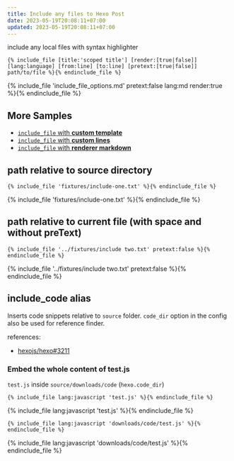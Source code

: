 ```yaml
---
title: Include any files to Hexo Post
date: 2023-05-19T20:08:11+07:00
updated: 2023-05-19T20:08:11+07:00
---
```


include any local files with syntax highlighter
```
{% include_file [title:'scoped title'] [render:[true|false]] [lang:language] [from:line] [to:line] [pretext:[true|false]] path/to/file %}{% endinclude_file %}
```

{% include_file 'include_file_options.md' pretext:false lang:md render:true %}{% endinclude_file %}

## More Samples
- [`include_file` with **custom template**](/docs/hexo-shortcodes/include_file/custom-template)
- [`include_file` with **custom lines**](/docs/hexo-shortcodes/include_file/custom-lines)
- [`include_file` with **renderer markdown**](/docs/hexo-shortcodes/include_file/render-markdown)

## path relative to source directory

```
{% include_file 'fixtures/include-one.txt' %}{% endinclude_file %}
```

{% include_file 'fixtures/include-one.txt' %}{% endinclude_file %}

## path relative to current file (with space and without preText)

```
{% include_file '../fixtures/include two.txt' pretext:false %}{% endinclude_file %}
```

{% include_file '../fixtures/include two.txt' pretext:false %}{% endinclude_file %}

## include_code alias
Inserts code snippets relative to `source` folder. `code_dir` option in the config also be used for reference finder.

references:
- [hexojs/hexo#3211](https://github.com/hexojs/hexo/issues/3211)

### Embed the whole content of test.js
`test.js` inside `source/downloads/code` (`hexo.code_dir`)

```
{% include_file lang:javascript 'test.js' %}{% endinclude_file %}
```

{% include_file lang:javascript 'test.js' %}{% endinclude_file %}

```
{% include_file lang:javascript 'downloads/code/test.js' %}{% endinclude_file %}
```

{% include_file lang:javascript 'downloads/code/test.js' %}{% endinclude_file %}



